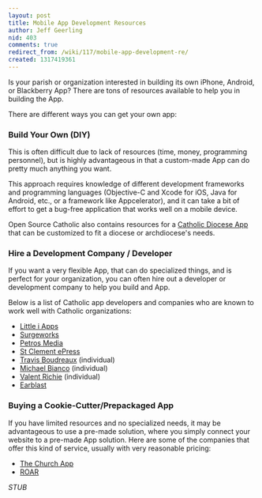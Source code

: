 ```yaml
---
layout: post
title: Mobile App Development Resources
author: Jeff Geerling
nid: 403
comments: true
redirect_from: /wiki/117/mobile-app-development-re/
created: 1317419361
---
```

Is your parish or organization interested in building its own iPhone, Android, or Blackberry App? There are tons of resources available to help you in building the App.

There are different ways you can get your own app:

<h3>Build Your Own (DIY)</h3>

This is often difficult due to lack of resources (time, money, programming personnel), but is highly advantageous in that a custom-made App can do pretty much anything you want.

This approach requires knowledge of different development frameworks and programming languages (Objective-C and Xcode for iOS, Java for Android, etc., or a framework like Appcelerator), and it can take a bit of effort to get a bug-free application that works well on a mobile device.

Open Source Catholic also contains resources for a <a href="/project/catholic-diocese-app">Catholic Diocese App</a> that can be customized to fit a diocese or archdiocese's needs.

<h3>Hire a Development Company / Developer</h3>

If you want a very flexible App, that can do specialized things, and is perfect for your organization, you can often hire out a developer or development company to help you build and App.

Below is a list of Catholic app developers and companies who are known to work well with Catholic organizations:

<ul>
	<li><a href="http://www.littleiapps.com/">Little i Apps</a></li>
	<li><a href="http://surgeworks.com/">Surgeworks</a></li>
	<li><a href="http://www.petrosmedia.com/">Petros Media</a></li>
	<li><a href="http://www.stclementepress.org/">St Clement ePress</a></li>
	<li><a href="http://www.travisboudreaux.com/">Travis Boudreaux</a> (individual)</li>
	<li><a href="http://cliffsidecatholic.com/">Michael Bianco</a> (individual)</li>
	<li><a href="http://valent.co/">Valent Richie</a> (individual)</li>
	<li><a href="http://earblast.com/">Earblast</a></li>
</ul>

<h3>Buying a Cookie-Cutter/Prepackaged App</h3>

If you have limited resources and no specialized needs, it may be advantageous to use a pre-made solution, where you simply connect your website to a pre-made App solution. Here are some of the companies that offer this kind of service, usually with very reasonable pricing:

<ul>
	<li><a href="http://www.thechurchapp.org/">The Church App</a></li>
	<li><a href="http://www.r04r.com/">ROAR</a></li>
</ul>

$STUB$
